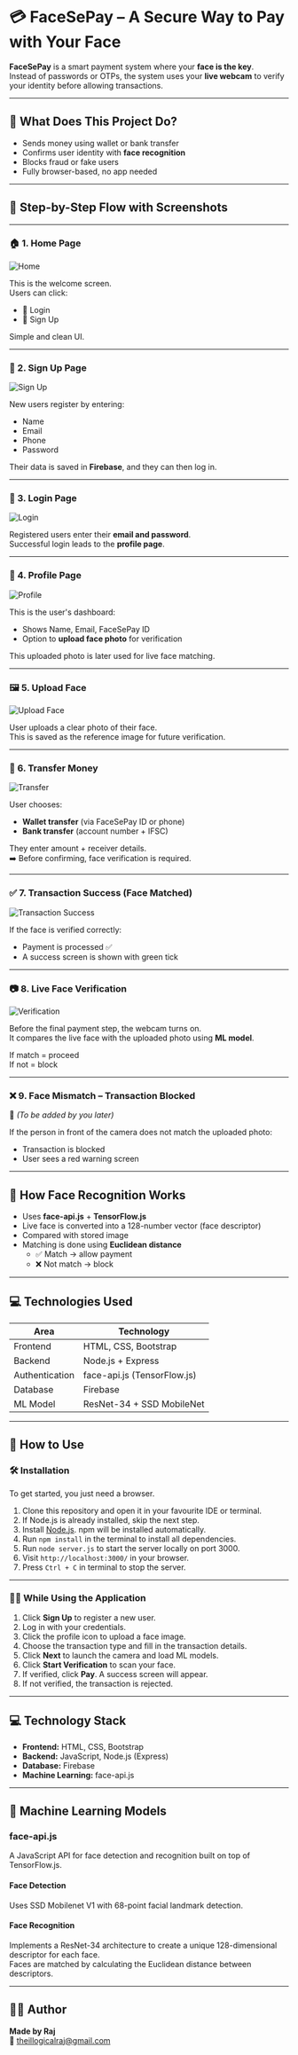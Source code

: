# 💳 FaceSePay – A Secure Way to Pay with Your Face

**FaceSePay** is a smart payment system where your **face is the key**.  
Instead of passwords or OTPs, the system uses your **live webcam** to verify your identity before allowing transactions.

---

## 🎯 What Does This Project Do?

- Sends money using wallet or bank transfer
- Confirms user identity with **face recognition**
- Blocks fraud or fake users
- Fully browser-based, no app needed

---

## 🔁 Step-by-Step Flow with Screenshots

---

### 🏠 1. Home Page  
![Home](https://github.com/user-attachments/assets/4314482e-9308-495e-a611-5896fcb23f4d)

This is the welcome screen.  
Users can click:
- 🔐 Login  
- 📝 Sign Up

Simple and clean UI.

---

### 📝 2. Sign Up Page  
![Sign Up](https://github.com/user-attachments/assets/f3f3182c-1d70-4fd7-a605-a1bc673f7211)

New users register by entering:
- Name  
- Email  
- Phone  
- Password

Their data is saved in **Firebase**, and they can then log in.

---

### 🔐 3. Login Page  
![Login](https://github.com/user-attachments/assets/40a4a6a7-003c-4f66-9431-8404f1cb8aa4)

Registered users enter their **email and password**.  
Successful login leads to the **profile page**.

---

### 👤 4. Profile Page  
![Profile](https://github.com/user-attachments/assets/b5c5790a-b086-453e-aa02-2bc07c765274)

This is the user's dashboard:
- Shows Name, Email, FaceSePay ID  
- Option to **upload face photo** for verification

This uploaded photo is later used for live face matching.

---

### 🖼️ 5. Upload Face  
![Upload Face](https://github.com/user-attachments/assets/1cab4f64-7556-47a8-ae85-ff55a9c319b3)

User uploads a clear photo of their face.  
This is saved as the reference image for future verification.

---

### 💸 6. Transfer Money  
![Transfer](https://github.com/user-attachments/assets/93242725-de7d-456d-8dfa-228d9f7059a7)

User chooses:
- **Wallet transfer** (via FaceSePay ID or phone)
- **Bank transfer** (account number + IFSC)

They enter amount + receiver details.  
➡️ Before confirming, face verification is required.

---

### ✅ 7. Transaction Success (Face Matched)  
![Transaction Success](https://github.com/user-attachments/assets/aa994ea4-2840-4cff-bbb0-656d30486016)

If the face is verified correctly:  
- Payment is processed ✅  
- A success screen is shown with green tick

---

### 📷 8. Live Face Verification  
![Verification](https://github.com/user-attachments/assets/9c72cb00-b812-4050-a7c4-0081ec2148cc)

Before the final payment step, the webcam turns on.  
It compares the live face with the uploaded photo using **ML model**.

If match = proceed  
If not = block

---

### ❌ 9. Face Mismatch – Transaction Blocked  
🚧 *(To be added by you later)*

If the person in front of the camera does not match the uploaded photo:  
- Transaction is blocked  
- User sees a red warning screen

---

## 🤖 How Face Recognition Works

- Uses **face-api.js** + **TensorFlow.js**
- Live face is converted into a 128-number vector (face descriptor)
- Compared with stored image
- Matching is done using **Euclidean distance**
  - ✅ Match → allow payment  
  - ❌ Not match → block

---

## 💻 Technologies Used

| Area          | Technology              |
|---------------|--------------------------|
| Frontend      | HTML, CSS, Bootstrap     |
| Backend       | Node.js + Express        |
| Authentication| face-api.js (TensorFlow.js) |
| Database      | Firebase                 |
| ML Model      | ResNet-34 + SSD MobileNet |

---


## 🚀 How to Use

### 🛠 Installation

To get started, you just need a browser.

1. Clone this repository and open it in your favourite IDE or terminal.
2. If Node.js is already installed, skip the next step.
3. Install [Node.js](https://nodejs.org/en/). npm will be installed automatically.
4. Run `npm install` in the terminal to install all dependencies.
5. Run `node server.js` to start the server locally on port 3000.
6. Visit `http://localhost:3000/` in your browser.
7. Press `Ctrl + C` in terminal to stop the server.

---

### 🧑‍💻 While Using the Application

1. Click **Sign Up** to register a new user.
2. Log in with your credentials.
3. Click the profile icon to upload a face image.
4. Choose the transaction type and fill in the transaction details.
5. Click **Next** to launch the camera and load ML models.
6. Click **Start Verification** to scan your face.
7. If verified, click **Pay**. A success screen will appear.
8. If not verified, the transaction is rejected.

---

## 💻 Technology Stack

- **Frontend:** HTML, CSS, Bootstrap  
- **Backend:** JavaScript, Node.js (Express)  
- **Database:** Firebase  
- **Machine Learning:** face-api.js

---

## 🤖 Machine Learning Models

### face-api.js  
A JavaScript API for face detection and recognition built on top of TensorFlow.js.

#### Face Detection  
Uses SSD Mobilenet V1 with 68-point facial landmark detection.

#### Face Recognition  
Implements a ResNet-34 architecture to create a unique 128-dimensional descriptor for each face.  
Faces are matched by calculating the Euclidean distance between descriptors.

---

## 🙋‍♂️ Author

**Made by Raj**  
📧 theillogicalraj@gmail.com
